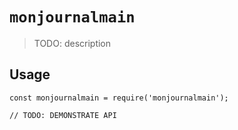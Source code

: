 # `monjournalmain`

> TODO: description

## Usage

```
const monjournalmain = require('monjournalmain');

// TODO: DEMONSTRATE API
```
